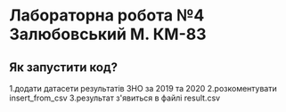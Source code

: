 # Лабораторна робота №4 Залюбовський М. КМ-83
## Як запустити код?
1.додати датасети результатів ЗНО за 2019 та 2020 
2.розкоментувати insert_from_csv
3.результат з'явиться в файлі result.csv
